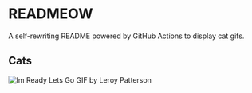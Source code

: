 # READMEOW

A self-rewriting README powered by GitHub Actions to display cat gifs.

## Cats

![Im Ready Lets Go GIF by Leroy Patterson](https://media1.giphy.com/media/CjmvTCZf2U3p09Cn0h/200.gif?cid=9acd02daeo5eys3l2t9ml9ari0140q6l86jvt5cmo7r1plov&ep=v1_gifs_search&rid=200.gif&ct=g)
